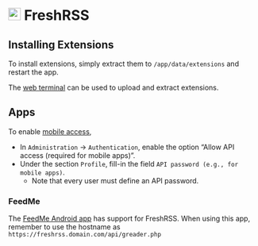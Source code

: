 # <img src="/documentation/img/freshrss-logo.png" width="25px"> FreshRSS

## Installing Extensions

To install extensions, simply extract them to `/app/data/extensions` and restart
the app.

The [web terminal](/documentation/apps#web-terminal) can be used to upload and extract extensions.

## Apps

To enable [mobile access](https://freshrss.github.io/FreshRSS/en/users/06_Mobile_access.html),

* In `Administration` -> `Authentication`, enable the option “Allow API access (required for mobile apps)”.
* Under the section `Profile`, fill-in the field `API password (e.g., for mobile apps)`.
  * Note that every user must define an API password.

### FeedMe

The [FeedMe Android app](https://play.google.com/store/apps/details?id=com.seazon.feedme) has support
for FreshRSS. When using this app, remember to use the hostname as `https://freshrss.domain.com/api/greader.php`

